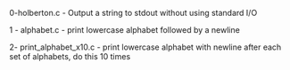 0-holberton.c - Output a string to stdout without using standard I/O

1 - alphabet.c - print lowercase alphabet followed by a newline

2- print_alphabet_x10.c - print lowercase alphabet with newline after each set of alphabets, do this 10 times

